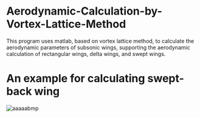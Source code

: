 # Aerodynamic-Calculation-by-Vortex-Lattice-Method
This program uses matlab, based on vortex lattice method, to calculate the aerodynamic parameters of subsonic wings, supporting the aerodynamic calculation of rectangular wings, delta wings, and swept wings.

# An example for calculating swept-back wing
![aaaaabmp](https://github.com/HoroQwQ/Aerodynamic-Calculation-by-Vortex-Lattice-Method/assets/47414469/a8b63cb4-c9b0-471e-8609-ed28c387156c)
